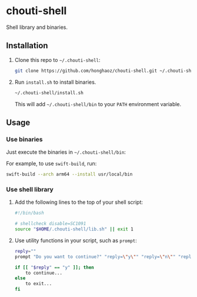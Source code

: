 # chouti-shell

Shell library and binaries.

## Installation

1. Clone this repo to `~/.chouti-shell`:

    ```bash
    git clone https://github.com/honghaoz/chouti-shell.git ~/.chouti-shell
    ```

2. Run `install.sh` to install binaries.

    ```bash
    ~/.chouti-shell/install.sh
    ```

    This will add `~/.chouti-shell/bin` to your `PATH` environment variable.

## Usage

### Use binaries

Just execute the binaries in `~/.chouti-shell/bin`:

For example, to use `swift-build`, run:

```bash
swift-build --arch arm64 --install usr/local/bin
```

### Use shell library

1. Add the following lines to the top of your shell script:

    ```bash
    #!/bin/bash

    # shellcheck disable=SC1091
    source "$HOME/.chouti-shell/lib.sh" || exit 1
    ```

2. Use utility functions in your script, such as `prompt`:

    ```bash
    reply=""
    prompt "Do you want to continue?" "reply=\"y\"" "reply=\"n\"" "reply=\"n\""

    if [[ "$reply" == "y" ]]; then
        to continue...
    else
        to exit...
    fi
    ```
